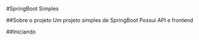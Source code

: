 #SpringBoot Simples

##Sobre o projeto
Um projeto simples de SpringBoot
Possui API e frontend

##Iniciando
 
